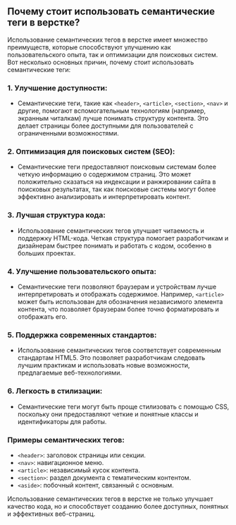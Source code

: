 ## Почему стоит использовать семантические теги в верстке?

Использование семантических тегов в верстке имеет множество преимуществ, которые способствуют улучшению как пользовательского опыта, так и оптимизации для поисковых систем. Вот несколько основных причин, почему стоит использовать семантические теги:

### 1. **Улучшение доступности:**
   - Семантические теги, такие как `<header>`, `<article>`, `<section>`, `<nav>` и другие, помогают вспомогательным технологиям (например, экранным читалкам) лучше понимать структуру контента. Это делает страницы более доступными для пользователей с ограниченными возможностями.

### 2. **Оптимизация для поисковых систем (SEO):**
   - Семантические теги предоставляют поисковым системам более четкую информацию о содержимом страниц. Это может положительно сказаться на индексации и ранжировании сайта в поисковых результатах, так как поисковые системы могут более эффективно анализировать и интерпретировать контент.

### 3. **Лучшая структура кода:**
   - Использование семантических тегов улучшает читаемость и поддержку HTML-кода. Четкая структура помогает разработчикам и дизайнерам быстрее понимать и работать с кодом, особенно в больших проектах.

### 4. **Улучшение пользовательского опыта:**
   - Семантические теги позволяют браузерам и устройствам лучше интерпретировать и отображать содержимое. Например, `<article>` может быть использован для обозначения независимого элемента контента, что позволяет браузерам более точно форматировать и отображать его.

### 5. **Поддержка современных стандартов:**
   - Использование семантических тегов соответствует современным стандартам HTML5. Это позволяет разработчикам следовать лучшим практикам и использовать новые возможности, предлагаемые веб-технологиями.

### 6. **Легкость в стилизации:**
   - Семантические теги могут быть проще стилизовать с помощью CSS, поскольку они предоставляют четкие и понятные классы и идентификаторы для работы.

### Примеры семантических тегов:
- `<header>`: заголовок страницы или секции.
- `<nav>`: навигационное меню.
- `<article>`: независимый кусок контента.
- `<section>`: раздел документа с тематическим контентом.
- `<aside>`: побочный контент, связанный с основным.

Использование семантических тегов в верстке не только улучшает качество кода, но и способствует созданию более доступных, понятных и эффективных веб-страниц.